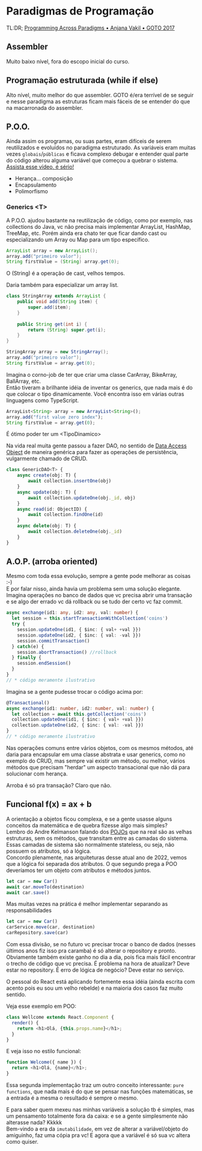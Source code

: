 # Paradigmas de Programação
TL:DR; [Programming Across Paradigms • Anjana Vakil • GOTO 2017](https://www.youtube.com/watch?v=Pg3UeB-5FdA)

## Assembler
Muito baixo nível, fora do escopo inicial do curso.

## Programação estruturada (while if else)
Alto nível, muito melhor do que assembler. GOTO é/era terrível de se seguir e nesse paradigma as estruturas ficam mais fáceis de se entender do que na macarronada do assembler.

## P.O.O.

Ainda assim os programas, ou suas partes, eram difíceis de serem reutilizados e evoluídos no paradigma estruturado. As variáveis eram muitas vezes `globais`/`públicas` e ficava complexo debugar e entender qual parte do código alterou alguma variável que começou a quebrar o sistema. [Assista esse vídeo, é sério!](https://youtu.be/rDqQcmVqAm4?t=3575)

* Herança... composição  
* Encapsulamento  
* Polimorfismo  

### Generics &lt;T&gt;

A P.O.O. ajudou bastante na reutilização de código, como por exemplo, nas collections do Java, vc não precisa mais implementar ArrayList, HashMap, TreeMap, etc. Porém ainda era chato ter que ficar dando cast ou especializando um Array ou Map para um tipo específico.

```Java
ArrayList array = new ArrayList();
array.add("primeiro valor");
String firstValue = (String) array.get(0);
```
O (String) é a operação de cast, velhos tempos.  

Daria também para especializar um array list.
```Java
class StringArray extends ArrayList {
    public void add(String item) {
        super.add(item);
    }
    
    public String get(int i) {
        return (String) super.get(i);
    }
}
```

```Java
StringArray array = new StringArray();
array.add("primeiro valor");
String firstValue = array.get(0);
```

Imagina o corno-job de ter que criar uma classe CarArray, BikeArray, BallArray, etc.  
Então tiveram a brilhante idéia de inventar os generics, que nada mais é do que colocar o tipo dinamicamente. Você encontra isso em várias outras linguagens como TypeScript.

```ts
ArrayList<String> array = new ArrayList<String>();
array.add("first value zero index");
String firstValue = array.get(0);
```

É ótimo poder ter um &lt;TipoDinamico&gt;

Na vida real muita gente passou a fazer DAO, no sentido de [Data Access Object](https://en.wikipedia.org/wiki/Data_access_object) de maneira genérica para fazer as operações de persistência, vulgarmente chamado de CRUD.

```ts
class GenericDAO<T> {
    async create(obj: T) {
        await collection.insertOne(obj)
    }
    async update(obj: T) {
        await collection.updateOne(obj._id, obj)
    }
    async read(id: ObjectID) {
        await collection.findOne(id)
    }
    async delete(obj: T) {
        await collection.deleteOne(obj._id)
    }
}
```

## A.O.P. (arroba oriented)
Mesmo com toda essa evolução, sempre a gente pode melhorar as coisas :-)  
E por falar nisso, ainda havia um problema sem uma solução elegante.  Imagina operações no banco de dados que vc precisa abrir uma transação e se algo der errado vc dá rollback ou se tudo der certo vc faz commit.
```ts
async exchange(id1: any, id2: any, val: number) {
  let session = this.startTransactionWithCollection('coins')
  try {
    session.updateOne(id1, { $inc: { val+ +val }})
    session.updateOne(id2, { $inc: { val: -val }})
    session.commitTransaction()
  } catch(e) {
    session.abortTransaction() //rollback
  } finally {
    session.endSession()
  }
}
// * código meramente ilustrativo
```
Imagina se a gente pudesse trocar o código acima por:
```ts
@Transactional()
async exchange(id1: number, id2: number, val: number) {
  let collection = await this.getCollection('coins')
  collection.updateOne(id1, { $inc: { val+ +val }})
  collection.updateOne(id2, { $inc: { val: -val }})
}
// * código meramente ilustrativo
```

Nas operações comuns entre vários objetos, com os mesmos métodos, até daria para encapsular em uma classe abstrata e usar generics, como no exemplo do CRUD, mas sempre vai existir um método, ou melhor, vários métodos que precisam "herdar" um aspecto transacional que não dá para solucionar com herança.

Arroba é só pra transação? Claro que não.

## Funcional f(x) = ax + b

A orientação a objetos ficou complexa, e se a gente usasse alguns conceitos da matemática e de quebra fizesse algo mais simples?  
Lembro do Andre Kelmanson falando dos [POJOs](https://pt.wikipedia.org/wiki/Plain_Old_Java_Objects) que na real são as velhas estruturas, sem os métodos, que transitam entre as camadas do sistema. Essas camadas de sistema são normalmente stateless, ou seja, não possuem os atributos, só a lógica.  
Concordo plenamente, nas arquiteturas desse atual ano de 2022, vemos que a lógica foi separada dos atributos. O que segundo prega a POO deveríamos ter um objeto com atributos e métodos juntos.

```ts
let car = new Car()
await car.moveTo(destination)
await car.save()
```
Mas muitas vezes na prática é melhor implementar separando as responsabilidades

```ts
let car = new Car()
carService.move(car, destination)
carRepository.save(car)
```
Com essa divisão, se no futuro vc precisar trocar o banco de dados (nesses últimos anos fiz isso pra caramba) é só alterar o repository e pronto. Obviamente também existe ganho no dia a dia, pois fica mais fácil encontrar o trecho de código que vc precisa. É problema na hora de atualizar? Deve estar no repository. É erro de lógica de negócio? Deve estar no serviço.

O pessoal do React está aplicando fortemente essa idéia (ainda escrita com acento pois eu sou um velho rebelde) e na maioria dos casos faz muito sentido.

Veja esse exemplo em POO:

```js
class Wellcome extends React.Component {
  render() {
    return <h1>Olá, {this.props.name}</h1>;
  }
}
```
E veja isso no estilo funcional:
```js
function Welcome({ name }) {
  return <h1>Olá, {name}</h1>;
}
```
Essa segunda implementação traz um outro conceito interessante: `pure functions`, que nada mais é do que se pensar nas funções matemáticas, se a entrada é a mesma o resultado é sempre o mesmo.

E para saber quem mexeu nas minhas variáveis a solução tb é simples, mas um pensamento totalmente fora da caixa: e se a gente simplesmente não alterasse nada? Kkkkk  
Bem-vindo a era da `imutabilidade`, em vez de alterar a variável/objeto do amiguinho, faz uma cópia pra vc! E agora que a variável é só sua vc altera como quiser.

